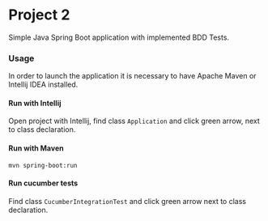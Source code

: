 # Project 2
Simple Java Spring Boot application with implemented BDD Tests.

### Usage
In order to launch the application it is necessary to have Apache Maven or Intellij IDEA installed.

#### Run with Intellij
Open project with Intellij, find class `Application` and click green arrow, next to class declaration.

#### Run with Maven
```
mvn spring-boot:run
```

#### Run cucumber tests
Find class `CucumberIntegrationTest` and click green arrow next to class declaration.